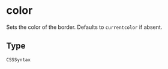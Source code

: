 
# color

Sets the color of the border. Defaults to `currentcolor` if absent.

## Type

`CSSSyntax`
